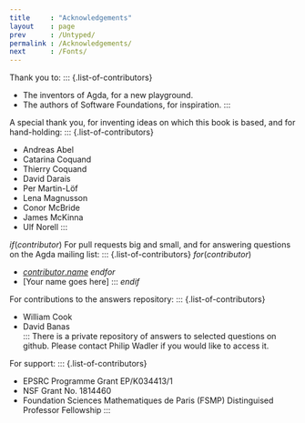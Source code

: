 ```yaml
---
title     : "Acknowledgements"
layout    : page
prev      : /Untyped/
permalink : /Acknowledgements/
next      : /Fonts/
---
```


Thank you to:
::: {.list-of-contributors}
  * The inventors of Agda, for a new playground.
  * The authors of Software Foundations, for inspiration.
:::

A special thank you, for inventing ideas on which this book is based, and for hand-holding:
::: {.list-of-contributors}
  * Andreas Abel
  * Catarina Coquand
  * Thierry Coquand
  * David Darais
  * Per Martin-Löf
  * Lena Magnusson
  * Conor McBride
  * James McKinna
  * Ulf Norell
:::

$if(contributor)$
For pull requests big and small, and for answering questions on the Agda mailing list:
::: {.list-of-contributors}
$for(contributor)$
  * [$contributor.name$](https://github.com/$contributor.gibhut$)
$endfor$
  * [Your name goes here]
:::
$endif$

For contributions to the answers repository:
::: {.list-of-contributors}
  * William Cook</li>
  * David Banas</li>
:::
There is a private repository of answers to selected questions on
github. Please contact Philip Wadler if you would like to access it.

For support:
::: {.list-of-contributors}
  * EPSRC Programme Grant EP/K034413/1
  * NSF Grant No. 1814460
  * Foundation Sciences Mathematiques de Paris (FSMP) Distinguised Professor Fellowship
:::
